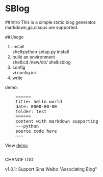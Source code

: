 SBlog
======

##Intro
This is a simple static blog generator.  
markdown,ga,disqus are supported.

##Usage
1. install  
shell:python setup.py install
2. build an environment  
shell:cd /new/dir/
shell:sblog
3. config  
vi config.ini
4. write  

demo:  
<pre>
    ======
    title: hello world  
    date: 0000-00-00   
    folder: test  
    ======
    content with markdown supporting  
    ~~~python  
    source code here  
    ~~~  
</pre>

View [demo](http://blog.xiaoba.me)


##
CHANGE LOG

v1.0.1: Support Sina Weibo "Associating Blog"
